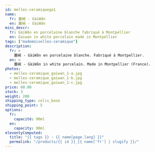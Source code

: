 ```yaml
---
id: melles-ceramiquega1
name:
  fr: 蓋碗 - GàiWǎn
  en: 蓋碗 - GàiWǎn
mini_descr:
  fr: GàiWǎn en porcelaine blanche fabriqué à Montpellier
  en: Gaiwan in white porcelain made in Montpellier
tags: ["mademoiselles-ceramique"]
description:
  fr: >
    蓋碗 - GàiWǎn en porcelaine blanche. Fabriqué à Montpellier.
  en: >
    蓋碗 - GàiWǎn in white porcelain. Made in Montpellier (France).
photos:
  - melles-ceramique_gaiwan_1-a.jpg
  - melles-ceramique_gaiwan_1-b.jpg
  - melles-ceramique_gaiwan_1-c.jpg
price: 60.00
stock: 3
weight: 200
shipping_type: colis_base
shipping_point: 5
options:
  fr:
    capacité: 90ml
  en:
    capacity: 90ml
eleventyComputed:
  title: "{{ tags }} - {{ name[page.lang] }}"
  permalink: "/products/{{ id }}_{{ name['fr'] | slugify }}/"
---
```

